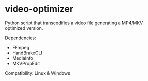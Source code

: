 # video-optimizer

Python script that transcodifies a video file generating a MP4/MKV optimized version.

Dependencies:

  * FFmpeg
  * HandBrakeCLI
  * MediaInfo
  * MKVPropEdit

Compatibility: Linux & Windows
